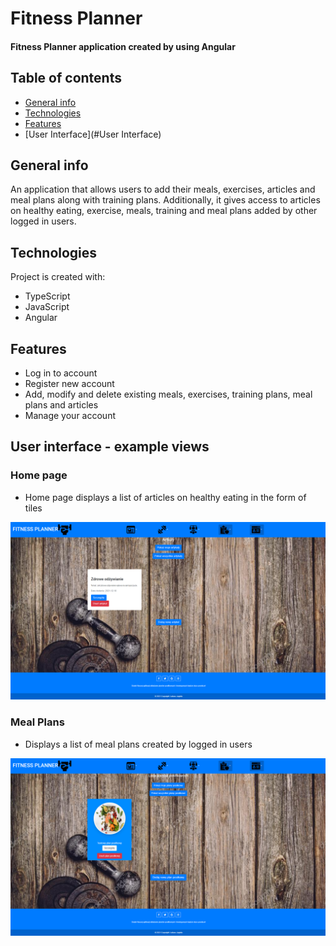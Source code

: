 # Fitness Planner
#### Fitness Planner application created by using Angular

## Table of contents
* [General info](#general-info)
* [Technologies](#technologies)
* [Features](#Features)
* [User Interface](#User Interface)

## General info
An application that allows users to add their meals, exercises, articles and meal plans along with training plans. Additionally, it gives access to articles on healthy eating, exercise, meals, training and meal plans added by other logged in users.

## Technologies
Project is created with:
* TypeScript
* JavaScript
* Angular

## Features
* Log in to account
* Register new account
* Add, modify and delete existing meals, exercises, training plans, meal plans and articles
* Manage your account

## User interface - example views

### Home page
* Home page displays a list of articles on healthy eating in the form of tiles
<img src = "https://github.com/lukaszj9800/fitness-planner-ui/blob/main/images/main_page.png" />

### Meal Plans
* Displays a list of meal plans created by logged in users
<img src = "https://github.com/lukaszj9800/fitness-planner-ui/blob/main/images/meal_plans.png" />



